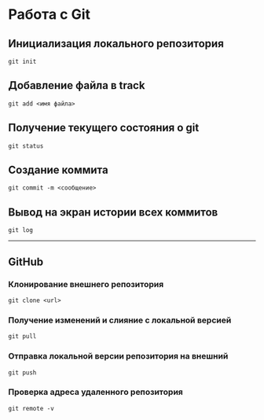 # Работа с Git


## Инициализация локального репозитория

```git init```

## Добавление файла в track

```git add <имя файла>```

## Получение текущего состояния о git

```git status```

## Создание коммита

```git commit -m <сообщение>```

## Вывод на экран истории всех коммитов

```git log```

___

## GitHub

### Клонирование внешнего репозитория

```git clone <url>```

### Получение изменений и слияние с локальной версией

```git pull```

### Отправка локальной версии репозитория на внешний

```git push```

### Проверка адреса удаленного репозитория

```git remote -v```
